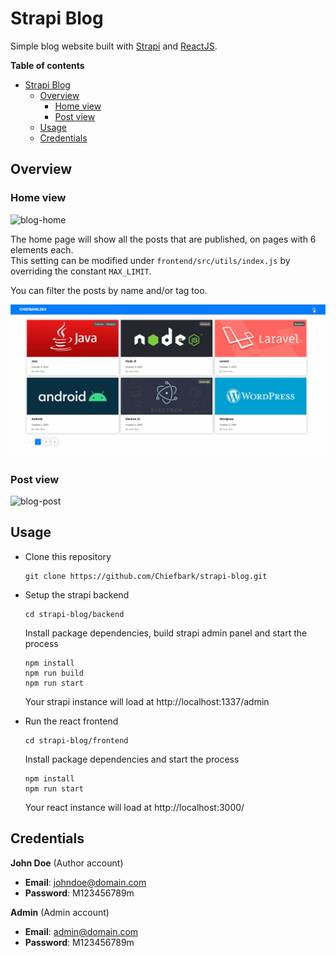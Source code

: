 # Strapi Blog

Simple blog website built with [Strapi](https://strapi.io/) and [ReactJS](https://reactjs.org/).

**Table of contents**
- [Strapi Blog](#strapi-blog)
	- [Overview](#overview)
		- [Home view](#home-view)
		- [Post view](#post-view)
	- [Usage](#usage)
	- [Credentials](#credentials)

## Overview

### Home view

![blog-home](./assets/overview_home.gif)

The home page will show all the posts that are published, on pages with 6 elements each.
<br>
This setting can be modified under `frontend/src/utils/index.js` by overriding the constant `MAX_LIMIT`.

You can filter the posts by name and/or tag too.

![blog-search](./assets/overview_search.gif)

### Post view

![blog-post](./assets/overview_post.gif)

## Usage

- Clone this repository 

    ```
    git clone https://github.com/Chiefbark/strapi-blog.git
    ```
- Setup the strapi backend
    ```
    cd strapi-blog/backend
    ```
    Install package dependencies, build strapi admin panel and start the process
    ```
    npm install
    npm run build
    npm run start
    ```
    Your strapi instance will load at http://localhost:1337/admin

- Run the react frontend
    ```
    cd strapi-blog/frontend
    ```
    Install package dependencies and start the process
    ```
    npm install
    npm run start
    ```
    Your react instance will load at http://localhost:3000/

## Credentials

**John Doe** (Author account)
- **Email**: johndoe@domain.com 
- **Password**: M123456789m

**Admin** (Admin account)
- **Email**: admin@domain.com 
- **Password**: M123456789m